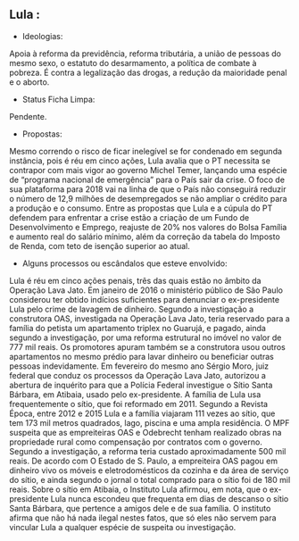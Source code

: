 ﻿## **Lula** :

* Ideologias:

Apoia à reforma da previdência, reforma tributária, a união de pessoas do mesmo sexo, o estatuto do desarmamento, a política de combate à pobreza. É contra a legalização das drogas, a redução da maioridade penal e o aborto. 

* Status Ficha Limpa:

Pendente.

* Propostas: 

Mesmo correndo o risco de ficar inelegível se for condenado em segunda instância, pois é réu em cinco ações, Lula avalia que o PT necessita se contrapor com mais vigor ao governo Michel Temer, lançando uma espécie de “programa nacional de emergência” para o País sair da crise. O foco de sua plataforma para 2018 vai na linha de que o País não conseguirá reduzir o número de 12,9 milhões de desempregados se não ampliar o crédito para a produção e o consumo. Entre as propostas que Lula e a cúpula do PT defendem para enfrentar a crise estão a criação de um Fundo de Desenvolvimento e Emprego, reajuste de 20% nos valores do Bolsa Família e aumento real do salário mínimo, além da correção da tabela do Imposto de Renda, com teto de isenção superior ao atual.

* Alguns processos ou escândalos que esteve envolvido: 

Lula é réu em cinco ações penais, três das quais estão no âmbito da Operação Lava Jato. Em janeiro de 2016 o ministério público de São Paulo considerou ter obtido indícios suficientes para denunciar o ex-presidente Lula pelo crime de lavagem de dinheiro. Segundo a investigação a construtora OAS, investigada na Operação Lava Jato, teria reservado para a família do petista um apartamento triplex no Guarujá, e pagado, ainda segundo a investigação, por uma reforma estrutural no imóvel no valor de 777 mil reais. Os promotores apuram também se a construtora usou outros apartamentos no mesmo prédio para lavar dinheiro ou beneficiar outras pessoas indevidamente. Em fevereiro do mesmo ano Sérgio Moro, juiz federal que conduz os processos da Operação Lava Jato, autorizou a abertura de inquérito para que a Polícia Federal investigue o Sítio Santa Bárbara, em Atibaia, usado pelo ex-presidente. A família de Lula usa frequentemente o sítio, que foi reformado em 2011. Segundo a Revista Época, entre 2012 e 2015 Lula e a família viajaram 111 vezes ao sítio, que tem 173 mil metros quadrados, lago, piscina e uma ampla residência.  O MPF suspeita que as empreiteiras OAS e Odebrecht tenham realizado obras na propriedade rural como compensação por contratos com o governo. Segundo a investigação, a reforma teria custado aproximadamente 500 mil reais. De acordo com O Estado de S. Paulo, a empreiteira OAS pagou em dinheiro vivo os móveis e eletrodomésticos da cozinha e da área de serviço do sítio, e ainda segundo o jornal o total comprado para o sítio foi de 180 mil reais. Sobre o sítio em Atibaia, o Instituto Lula afirmou, em nota, que o ex-presidente Lula nunca escondeu que frequenta em dias de descanso o sítio Santa Bárbara, que pertence a amigos dele e de sua família. O instituto afirma que não há nada ilegal nestes fatos, que só eles não servem para vincular Lula a qualquer espécie de suspeita ou investigação.
